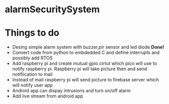 # alarmSecuritySystem
<h1>Things to do</h1>
<ul>
  <li>Desing simple alarm system with buzzer,pir sensor and led diode <strong>Done!</strong></li>
  <li>Convert code from python to embdedded C and define interrupts and possibly add RTOS</li>
  <li>Add raspberry pi and create mutual gpio cirtut which pico will use to notify raspberry pi. Raspberry pi will take picture then and send notifiication to mail </li>
  <li>Instead of mail raspberry pi will send picture to firebase server which will notify user app</li>
  <li>Android app can dispay intrusions and turn on/off alarm</li>
  <li>Add live stream from android app</li>
</ul>

